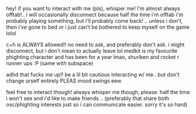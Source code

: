 hey! if you want to interact with me (pls), whisper me! I'm almost always offtab!.. i will occasionally disconnect because half the time i'm offtab i'm probably playing something, but i'll probably come back! .. unless i don't, then i've gone to bed or i just can't be bothered to keep myself on the game lolol

c+h is ALWAYS allowed!! no need to ask, and preferably don't ask. i might disconnect, but i don't mean to actually leave lol
medkit is my favourite phighting character and has been for a year lmao, shuriken and rocket r runner ups :P (same with subspace)

adhd that fucks me up!! be a lil bit cautious interacting w/ me.. but don't change urself entirely PLEAS
mood swings eew

feel free to interact though! always whisper me though, please. half the time i won't see and i'd like to make friends .. (preferably that share both osc/phighting interests just so i can communicate easier. sorry it's so hard)
